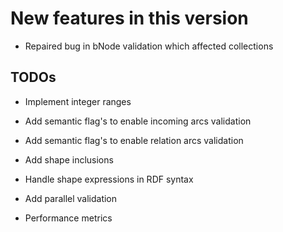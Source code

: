 New features in this version
============================

-   Repaired bug in bNode validation which affected collections

TODOs
-----

-   Implement integer ranges

-   Add semantic flag's to enable incoming arcs validation

-   Add semantic flag's to enable relation arcs validation

-   Add shape inclusions

-   Handle shape expressions in RDF syntax

-   Add parallel validation

-   Performance metrics








